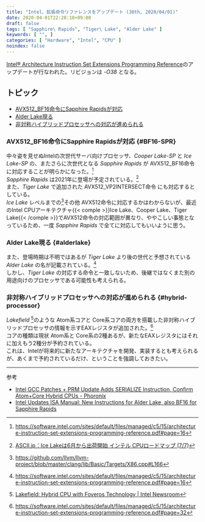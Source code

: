 ```yaml
---
title: "Intel、拡張命令リファレンスをアップデート (38th, 2020/04/01)"
date: 2020-04-01T22:28:18+09:00
draft: false
tags: [ "Sapphire\ Rapids", "Tiger\ Lake", "Alder Lake" ]
keywords: [ "", ]
categories: [ "Hardware", "Intel", "CPU" ]
noindex: false
---
```


[Intel® Architecture Instruction Set Extensions Programming Reference](https://software.intel.com/sites/default/files/managed/c5/15/architecture-instruction-set-extensions-programming-reference.pdf)のアップデートが行なわれた。リビジョンは *-O38* となる。  

## トピック

 * [AVX512_BF16命令にSapphire Rapidsが対応](#BF16-SPR)
 * [Alder Lake現る](#alderlake)
 * [非対称ハイブリッドプロセッサへの対応が進められる](#hybrid-processor)

### AVX512_BF16命令にSapphire Rapidsが対応 {#BF16-SPR}
中々姿を見せぬIntelの次世代サーバ向けプロセッサ、*Cooper Lake-SP* と *Ice Lake-SP* の、またさらに次世代となる *Sapphire Rapids* が AVX512_BF16命令 に対応することが明らかになった。[^1]  
*Sapphire Rapids* は2021年に登場が予定されている。[^2]  
また、*Tiger Lake* で追加された AVX512_VP2INTERSECT命令 にも対応するとしている。  
*Ice Lake* レベルまでの[^3]その他 AVX512命令に対応するかはわからないが、最近のIntel CPUアーキテクチャ{{< comple >}}Ice Lake、Cooper Lake、Tiger Lake{{< /comple >}}でAVX512命令の対応範囲が異なり、ややこしい事態となっているため、一度 *Sapphire Rapids* で全てに対応してもいいように思う。  

[^1]: <https://software.intel.com/sites/default/files/managed/c5/15/architecture-instruction-set-extensions-programming-reference.pdf#page=16>
[^2]: [ASCII.jp：Ice Lakeは6月から出荷開始 インテル CPUロードマップ (7/7)](https://ascii.jp/elem/000/001/859/1859973/7/#eid1859987)
[^3]: <https://github.com/llvm/llvm-project/blob/master/clang/lib/Basic/Targets/X86.cpp#L166>

### Alder Lake現る {#alderlake}
また、登場時期は不明ではあるが *Tiger Lake* より後の世代と予想されている *Alder Lake* の名が記載されている。[^1]  
しかし、*Tiger Lake* の対応する命令と一致しないため、後継ではなくまた別の用途向けのプロセッサである可能性も考えられる。  

### 非対称ハイブリッドプロセッサへの対応が進められる {#hybrid-processor}
*Lakefield* [^4]のような Atom系コアと Core系コアの両方を搭載した非対称ハイブリッドプロセッサの情報を示すEAXレジスタが追加された。[^5]  
コアの種類は現状 Atom系と Core系の2種あるが、新たなEAXレジスタにはそれに加えもう2種分が予約されている。  
これは、Intelが将来的に新たなアーキテクチャを開発、実装するとも考えられるが、あくまで予約されているだけ、ということを強調しておきたい。  

[^4]: [Lakefield: Hybrid CPU with Foveros Technology | Intel Newsroom](https://newsroom.intel.com/press-kits/lakefield/?wapkw=lakefield)
[^5]: <https://software.intel.com/sites/default/files/managed/c5/15/architecture-instruction-set-extensions-programming-reference.pdf#page=32>

<hr>
<span class="reference">参考</span>

 * [Intel GCC Patches + PRM Update Adds SERIALIZE Instruction, Confirm Atom+Core Hybrid CPUs - Phoronix](https://www.phoronix.com/scan.php?page=news_item&px=Intel-PRM-Hybrid-Sapphire)
 * [Intel Updates ISA Manual: New Instructions for Alder Lake, also BF16 for Sapphire Rapids](https://www.anandtech.com/show/15686/intel-updates-isa-manual-new-instructions-for-alder-lake-also-bf16-for-sapphire-rapids)
